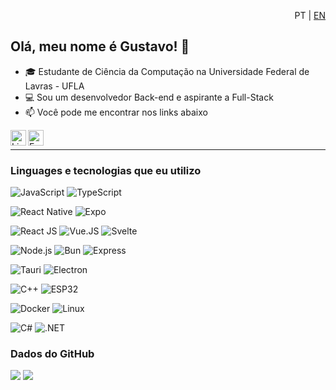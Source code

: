  <p style="text-align:right"> PT | <a href="https://github.com/GustavoRFS/GustavoRFS/blob/main/README.en-US.md">EN</a> </p>

## Olá, meu nome é Gustavo! 👋

- 🎓 Estudante de Ciência da Computação na Universidade Federal de Lavras - UFLA
- 💻 Sou um desenvolvedor Back-end e aspirante a Full-Stack
- 📫 Você pode me encontrar nos links abaixo

<a target="_blank" href="https://www.linkedin.com/in/GustavoRFS/">
  <img align="left" alt="LinkedIN" width="25px" src="https://logospng.org/download/linkedin/logo-linkedin-icon-2048.png" /> 
</a>

<a target="_blank" href="mailto:gustavorfs.dev@gmail.com">
  <img align="left" alt="E-mail" width="25px" src="https://logodownload.org/wp-content/uploads/2018/03/gmail-logo-16.png" />
</a>

<br>

---

### Linguages e tecnologias que eu utilizo

![JavaScript](https://img.shields.io/badge/-Javascript-333?style=for-the-badge&logo=javascript)
![TypeScript](https://img.shields.io/badge/-Typescript-333?style=for-the-badge&logo=typescript)

![React Native](https://img.shields.io/badge/-React%20Native-333?style=for-the-badge&logo=react)
![Expo](https://img.shields.io/badge/-Expo-333?style=for-the-badge&logo=Expo)

![React JS](https://img.shields.io/badge/-React-333?style=for-the-badge&logo=react)
![Vue.JS](https://img.shields.io/badge/-Vue.js-333?style=for-the-badge&logo=vue.js)
![Svelte](https://img.shields.io/badge/-svelte-333?style=for-the-badge&logo=svelte)

![Node.js](https://img.shields.io/badge/-Node.js-333?style=for-the-badge&logo=node.js)
![Bun](https://img.shields.io/badge/-Bun-333?style=for-the-badge&logo=bun)
![Express](https://img.shields.io/badge/-ExpressJS-333?style=for-the-badge&logo=express)

![Tauri](https://img.shields.io/badge/-Tauri-333?style=for-the-badge&logo=tauri)
![Electron](https://img.shields.io/badge/-Electron-333?style=for-the-badge&logo=electron)

![C++](https://img.shields.io/badge/-C++-333?style=for-the-badge&logo=c%2B%2B)
![ESP32](https://img.shields.io/badge/-ESP32-333?style=for-the-badge&logo=espressif)

![Docker](https://img.shields.io/badge/-Docker-333?style=for-the-badge&logo=docker)
![Linux](https://img.shields.io/badge/-Linux-333?style=for-the-badge&logo=linux)

![C#](https://img.shields.io/badge/-C%23-333?style=for-the-badge&logo=C-sharp)
![.NET](https://img.shields.io/badge/-.NET-333?style=for-the-badge&logo=.net)


### Dados do GitHub

![](https://github-readme-stats.vercel.app/api?username=GustavoRFS&show_icons=true&theme=blueberry)
![](https://github-readme-stats.vercel.app/api/top-langs/?username=GustavoRFS&layout=compact&theme=blueberry)
